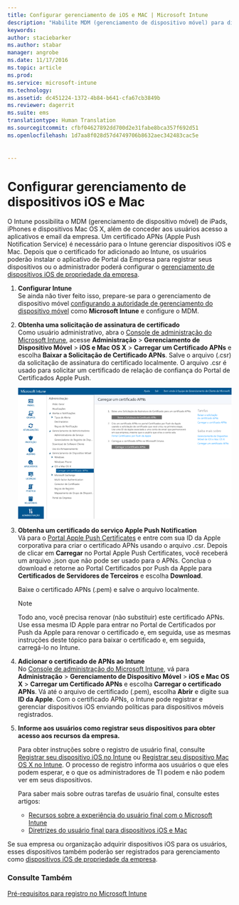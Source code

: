 ```yaml
---
title: Configurar gerenciamento de iOS e MAC | Microsoft Intune
description: "Habilite MDM (gerenciamento de dispositivo móvel) para dispositivos iOS, inclusive iPads e iPhones, bem como dispositivos Mac OS X com o Microsoft Intune."
keywords: 
author: staciebarker
ms.author: stabar
manager: angrobe
ms.date: 11/17/2016
ms.topic: article
ms.prod: 
ms.service: microsoft-intune
ms.technology: 
ms.assetid: dc451224-1372-4b84-b641-cfa67cb3849b
ms.reviewer: dagerrit
ms.suite: ems
translationtype: Human Translation
ms.sourcegitcommit: cfbf04627892dd700d2e31fabe8bca357f692d51
ms.openlocfilehash: 1d7aa8f028d57d4749706b8632aec342483cac5e


---
```


# <a name="set-up-ios-and-mac-device-management"></a>Configurar gerenciamento de dispositivos iOS e Mac
O Intune possibilita o MDM (gerenciamento de dispositivo móvel) de iPads, iPhones e dispositivos Mac OS X, além de conceder aos usuários acesso a aplicativos e email da empresa. Um certificado APNs (Apple Push Notification Service) é necessário para o Intune gerenciar dispositivos iOS e Mac. Depois que o certificado for adicionado ao Intune, os usuários poderão instalar o aplicativo de Portal da Empresa para registrar seus dispositivos ou o administrador poderá configurar o [gerenciamento de dispositivos iOS de propriedade da empresa](enroll-corporate-owned-ios-devices-in-microsoft-intune.md).

1.  **Configurar Intune**<br>
    Se ainda não tiver feito isso, prepare-se para o gerenciamento de dispositivo móvel [configurando a autoridade de gerenciamento do dispositivo móvel](prerequisites-for-enrollment.md#set-mobile-device-management-authority) como **Microsoft Intune** e configure o MDM.

2.  **Obtenha uma solicitação de assinatura de certificado**<br>
    Como usuário administrativo, abra o [Console de administração do Microsoft Intune](http://manage.microsoft.com), acesse **Administração** &gt; **Gerenciamento de Dispositivo Móvel** &gt; **iOS e Mac OS X** &gt; **Carregar um Certificado APNs** e escolha **Baixar a Solicitação de Certificado APNs**. Salve o arquivo (.csr) da solicitação de assinatura do certificado localmente. O arquivo .csr é usado para solicitar um certificado de relação de confiança do Portal de Certificados Apple Push.

    ![Caixa de diálogo para carregar certificado do APNs](../media/Intune-iOS-enrollment-with-apns.png)

3.  **Obtenha um certificado do serviço Apple Push Notification**<br>
    Vá para o [Portal Apple Push Certificates](http://go.microsoft.com/fwlink/?LinkId=269844) e entre com sua ID da Apple corporativa para criar o certificado APNs usando o arquivo .csr. Depois de clicar em **Carregar** no Portal Apple Push Certificates, você receberá um arquivo .json que não pode ser usado para o APNs. Conclua o download e retorne ao Portal Certificados por Push da Apple para **Certificados de Servidores de Terceiros** e escolha **Download**.

    Baixe o certificado APNs (.pem) e salve o arquivo localmente. 

    > [!NOTE]
    > Todo ano, você precisa renovar (não substituir) este certificado APNs. Use essa mesma ID Apple para entrar no Portal de Certificados por Push da Apple para renovar o certificado e, em seguida, use as mesmas instruções deste tópico para baixar o certificado e, em seguida, carregá-lo no Intune.

4.  **Adicionar o certificado de APNs ao Intune**<br>
    No [Console de administração do Microsoft Intune](http://manage.microsoft.com), vá para **Administração** &gt; **Gerenciamento de Dispositivo Móvel** &gt; **iOS e Mac OS X** &gt; **Carregar um Certificado APNs** e escolha **Carregar o certificado APNs**. Vá até o arquivo de certificado (.pem), escolha **Abrir** e digite sua **ID da Apple**. Com o certificado APNs, o Intune pode registrar e gerenciar dispositivos iOS enviando políticas para dispositivos móveis registrados.

5.  **Informe aos usuários como registrar seus dispositivos para obter acesso aos recursos da empresa.**

    Para obter instruções sobre o registro de usuário final, consulte [Registrar seu dispositivo iOS no Intune](../enduser/enroll-your-device-in-intune-ios.md) ou [Registrar seu dispositivo Mac OS X no Intune](../enduser/enroll-your-device-in-intune-mac-os-x.md). O processo de registro informa aos usuários o que eles podem esperar, e o que os administradores de TI podem e não podem ver em seus dispositivos.

    Para saber mais sobre outras tarefas de usuário final, consulte estes artigos:
    - [Recursos sobre a experiência do usuário final com o Microsoft Intune](what-to-tell-your-end-users-about-using-microsoft-intune.md)
    - [Diretrizes do usuário final para dispositivos iOS e Mac](../enduser/using-your-ios-or-mac-os-x-device-with-intune.md)

Se sua empresa ou organização adquirir dispositivos iOS para os usuários, esses dispositivos também poderão ser registrados para gerenciamento como [dispositivos iOS de propriedade da empresa](enroll-corporate-owned-ios-devices-in-microsoft-intune.md).

### <a name="see-also"></a>Consulte Também
[Pré-requisitos para registro no Microsoft Intune](prerequisites-for-enrollment.md)



<!--HONumber=Nov16_HO3-->



